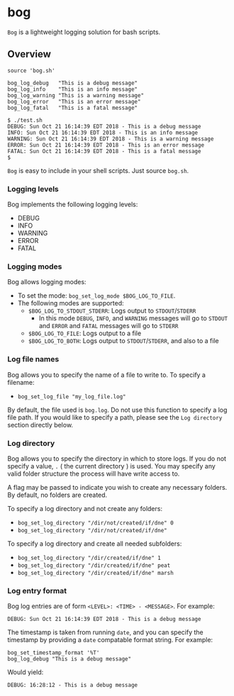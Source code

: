 # bog

`Bog` is a lightweight logging solution for bash scripts.

## Overview

```
source 'bog.sh'

bog_log_debug   "This is a debug message"
bog_log_info    "This is an info message"
bog_log_warning "This is a warning message"
bog_log_error   "This is an error message"
bog_log_fatal   "This is a fatal message"
```

```
$ ./test.sh
DEBUG: Sun Oct 21 16:14:39 EDT 2018 - This is a debug message
INFO: Sun Oct 21 16:14:39 EDT 2018 - This is an info message
WARNING: Sun Oct 21 16:14:39 EDT 2018 - This is a warning message
ERROR: Sun Oct 21 16:14:39 EDT 2018 - This is an error message
FATAL: Sun Oct 21 16:14:39 EDT 2018 - This is a fatal message
$
```
`Bog` is easy to include in your shell scripts. Just source `bog.sh`.

### Logging levels

Bog implements the following logging levels:
* DEBUG
* INFO
* WARNING
* ERROR
* FATAL

### Logging modes

Bog allows logging modes:
* To set the mode: `bog_set_log_mode $BOG_LOG_TO_FILE`.
* The following modes are supported:
  * `$BOG_LOG_TO_STDOUT_STDERR`: Logs output to `STDOUT`/`STDERR`
    * In this mode `DEBUG`, `INFO`, and `WARNING` messages will go to `STDOUT` and `ERROR` and `FATAL` messages will go to `STDERR`
  * `$BOG_LOG_TO_FILE`: Logs output to a file
  * `$BOG_LOG_TO_BOTH`: Logs output to `STDOUT`/`STDERR`, and also to a file

### Log file names

Bog allows you to specify the name of a file to write to. To specify a filename:
* `bog_set_log_file "my_log_file.log"`

By default, the file used is `bog.log`. Do not use this function to specify a log file path. If you would like to specify a path, please see the `Log directory` section directly below.

### Log directory

Bog allows you to specify the directory in which to store logs. If you do not specify a value, `.` ( the current directory ) is used. You may specify any valid folder structure the process will have write access to.

A flag may be passed to indicate you wish to create any necessary folders. By default, no folders are created.

To specify a log directory and not create any folders:
* `bog_set_log_directory "/dir/not/created/if/dne" 0`
* `bog_set_log_directory "/dir/not/created/if/dne"`

To specify a log directory and create all needed subfolders:
* `bog_set_log_directory "/dir/created/if/dne" 1`
* `bog_set_log_directory "/dir/created/if/dne" peat`
* `bog_set_log_directory "/dir/created/if/dne" marsh`

### Log entry format

Bog log entries are of form `<LEVEL>: <TIME> - <MESSAGE>`. For example:
```
DEBUG: Sun Oct 21 16:14:39 EDT 2018 - This is a debug message
```

The timestamp is taken from running `date`, and you can specify the timestamp by providing a `date` compatable format string. For example:
```
bog_set_timestamp_format '%T'
bog_log_debug "This is a debug message"
```

Would yield:
```
DEBUG: 16:28:12 - This is a debug message
```
